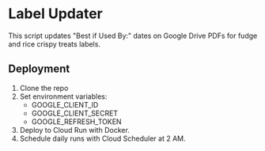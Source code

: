 # Label Updater

This script updates "Best if Used By:" dates on Google Drive PDFs for fudge and rice crispy treats labels.

## Deployment

1. Clone the repo
2. Set environment variables:
   - GOOGLE_CLIENT_ID
   - GOOGLE_CLIENT_SECRET
   - GOOGLE_REFRESH_TOKEN
3. Deploy to Cloud Run with Docker.
4. Schedule daily runs with Cloud Scheduler at 2 AM.
